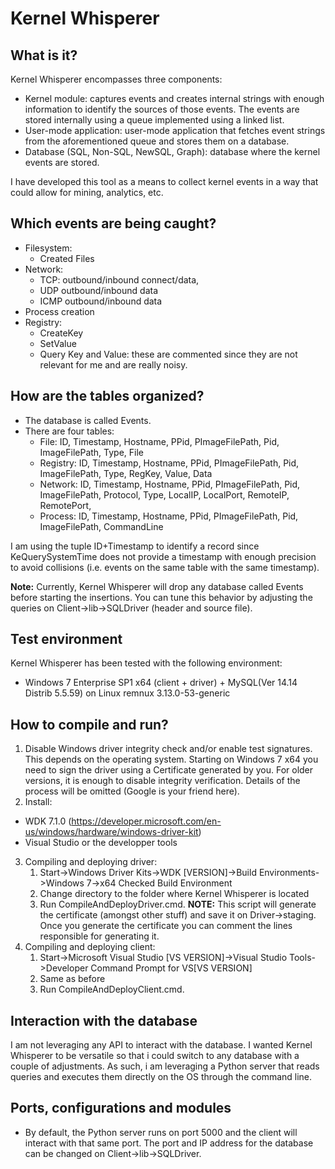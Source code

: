 # Kernel Whisperer

## What is it?

Kernel Whisperer encompasses three components:
* Kernel module: captures events and creates internal strings with enough information to identify the sources of those events. The events are stored internally using a queue implemented using a linked list.
* User-mode application: user-mode application that fetches event strings from the aforementioned queue and stores them on a database.
* Database (SQL, Non-SQL, NewSQL, Graph): database where the kernel events are stored. 

I have developed this tool as a means to collect kernel events in a way that could allow for mining, analytics, etc. 

## Which events are being caught?
* Filesystem:
	* Created Files
* Network:
	* TCP: outbound/inbound connect/data, 
	* UDP outbound/inbound data
	* ICMP outbound/inbound data
* Process creation
* Registry:
	* CreateKey
	* SetValue
	* Query Key and Value: these are commented since they are not relevant for me and are really noisy.

## How are the tables organized?
* The database is called Events.
* There are four tables:
	* File: ID, Timestamp, Hostname, PPid, PImageFilePath, Pid, ImageFilePath, Type, File
	* Registry: ID, Timestamp, Hostname, PPid, PImageFilePath, Pid, ImageFilePath, Type, RegKey, Value, Data
	* Network: ID, Timestamp, Hostname, PPid, PImageFilePath, Pid, ImageFilePath, Protocol, Type, LocalIP, LocalPort, RemoteIP, RemotePort,
	* Process: ID, Timestamp, Hostname, PPid, PImageFilePath, Pid, ImageFilePath, CommandLine

I am using the tuple ID+Timestamp to identify a record since KeQuerySystemTime does not provide a timestamp with enough precision to avoid collisions (i.e. events on the same table with the same timestamp).

**Note:** Currently, Kernel Whisperer will drop any database called Events before starting the insertions. You can tune this behavior by adjusting the queries on Client->lib->SQLDriver (header and source file).


## Test environment

Kernel Whisperer has been tested with the following environment:

* Windows 7 Enterprise SP1 x64 (client + driver) + MySQL(Ver 14.14 Distrib 5.5.59) on Linux remnux 3.13.0-53-generic

## How to compile and run?
1. Disable Windows driver integrity check and/or enable test signatures. This depends on the operating system. Starting on Windows 7 x64 you need to sign the driver using a Certificate generated by you. For older versions, it is enough to disable integrity verification. Details of the process will be omitted (Google is your friend here).
2. Install:
  * WDK 7.1.0 (https://developer.microsoft.com/en-us/windows/hardware/windows-driver-kit)
  * Visual Studio or the developper tools
3. Compiling and deploying driver:
   1. Start->Windows Driver Kits->WDK [VERSION]->Build Environments->Windows 7->x64 Checked Build Environment
   2. Change directory to the folder where Kernel Whisperer is located
   3. Run CompileAndDeployDriver.cmd. **NOTE:** This script will generate the certificate (amongst other stuff) and save it on Driver->staging. Once you generate the certificate you can comment the lines responsible for generating it.
4. Compiling and deploying client:
   1. Start->Microsoft Visual Studio [VS VERSION]->Visual Studio Tools->Developer Command Prompt for VS[VS VERSION]
   2. Same as before
   3. Run CompileAndDeployClient.cmd. 


## Interaction with the database
 I am not leveraging any API to interact with the database. I wanted Kernel Whisperer to be versatile so that i could switch to any database with a couple of adjustments. As such, i am leveraging a Python server that reads queries and executes them directly on the OS through the command line. 


## Ports, configurations and modules
* By default, the Python server runs on port 5000 and the client will interact with that same port. The port and IP address for the database can be changed on Client->lib->SQLDriver.

